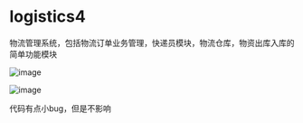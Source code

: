 # logistics4
物流管理系统，包括物流订单业务管理，快递员模块，物流仓库，物资出库入库的简单功能模块

![image](https://github.com/Aidengo/logistics4/assets/110149045/17e9c017-6ea0-46c4-bc12-9fe8d86b3979)

![image](https://github.com/Aidengo/logistics4/assets/110149045/d73ca4e4-c6ff-468c-b55a-97102a130f9c)

代码有点小bug，但是不影响
